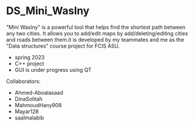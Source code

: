 # DS_Mini_Waslny

"Mini Waslny" is a powerful tool that helps find the shortest path between any two cities. It allows you to add/edit maps by add/deleting/editing cities and roads between them.it is developed by my teammates and me as the "Data structures" course project for FCIS ASU.

* spring 2023
* C++ project
* GUI is under progress using QT

Collaborators:
* Ahmed-Aboalasaad
* DinaSolitah
* MahmoudHany908
* Mayar128
* saalmalabib

